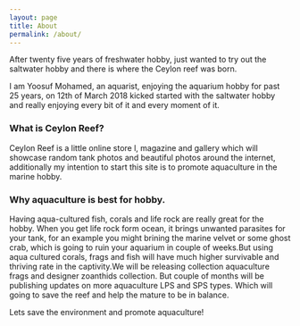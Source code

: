 ```yaml
---
layout: page
title: About
permalink: /about/
---
```


After twenty five years of freshwater hobby, just wanted to try out the saltwater hobby and there is where the Ceylon reef was born.

I am Yoosuf Mohamed, an aquarist, enjoying the aquarium hobby for past 25 years, on 12th of March 2018 kicked started with the saltwater hobby and really enjoying every bit of it and every moment of it.

### What is Ceylon Reef?

Ceylon Reef is a little online store l, magazine and gallery which will showcase random tank photos and beautiful photos around the internet, additionally my intention to start this site is to promote aquaculture in the marine hobby.

### Why aquaculture is best for hobby.

Having aqua-cultured fish, corals and life rock are really great for the hobby. When you get life rock form ocean, it brings unwanted parasites for your tank, for an example you might brining the marine velvet or some ghost crab, which is going to ruin your aquarium in couple of weeks.But using aqua cultured corals, frags and fish will have much higher survivable and thriving rate in the captivity.We will be releasing collection aquaculture frags and designer zoanthids collection. But couple of months will be publishing updates on more aquaculture LPS and SPS types. Which will going to save the reef and help the mature to be in balance.

Lets save the environment and promote aquaculture!